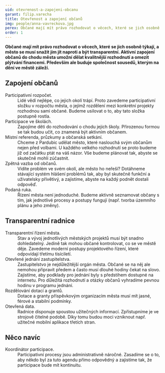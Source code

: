 ```yaml
---
uid: otevrenost-a-zapojeni-obcanu
garant: filip.varecha
title: Otevřenost a zapojení občanů
img: people/anna-vavreckova.jpg
perex: Občané mají mít právo rozhodovat o věcech, které se jich osobně týkají, a město se musí snažit jim jít naproti a být transparentní.
order: 1
---
```


**Občané mají mít právo rozhodovat o věcech, které se jich osobně týkají, a město se musí snažit jim jít naproti a být transparentní. Aktivní zapojení občanů do chodu města umožní dělat kvalitnější rozhodnutí a omezit plýtvání financemi. Především ale buduje společnost sousedů, kterým na dění ve městě záleží.**

## Zapojení občanů

<dl class="c-program-key-point-list">
    <dt>Participativní rozpočet.</dt>
    <dd>Lidé vědí nejlépe, co jejich okolí trápí. Proto zavedeme participativní složku v rozpočtu města, o jejímž rozdělení mezi konkrétní projekty rozhodnou sami občané. Budeme usilovat o to, aby tato složka postupně rostla.</dd>
    <dt>Participace ve školách.</dt>
    <dd>Zapojíme děti do rozhodování o chodu jejich školy. Přirozenou formou se tak budou učit, co znamená být aktivním občanem.</dd>
    <dt>Místní referenda, průzkumy a občanská setkání.</dt>
    <dd>Chceme z Pardubic udělat město, které naslouchá svým občanům nejen před volbami. U každého velkého rozhodnutí se proto budeme již od začátku ptát na váš názor. Vše budeme plánovat tak, abyste se skutečně mohli zúčastnit.</dd>
    <dt>Zpětná vazba od občanů.</dt>
    <dd>Vidíte problém ve svém okolí, ale město ho neřeší? Dotáhneme stávající systém hlášení problémů tak, aby byl skutečně funkční a uživatelsky přívětivý, a zajistíme, abyste na každý podnět dostali odpověď.</dd>
    <dt>Podaná ruka.</dt>
    <dd>Řízení města není jednoduché. Budeme aktivně seznamovat občany s tím, jak jednotlivé procesy a postupy fungují (např. tvorba územního plánu a jeho změny).</dd>
</dl>

## Transparentní radnice

<dl class="c-program-key-point-list">
    <dt>Transparentní řízení města.</dt>
    <dd>Stav a vývoj jednotlivých městských projektů musí být snadno dohledatelný. Jedině tak mohou občané kontrolovat, co se ve městě děje. Zavedeme moderní postupy projektového řízení, které odpovídají třetímu tisíciletí.</dd>
    <dt>Otevřené jednání zastupitelstva.</dt>
    <dd>Zastupitelstvo je nejdůležitější orgán města. Občané se na něj ale nemohou připravit předem a často musí dlouhé hodiny čekat na slovo. Zajistíme, aby podklady pro jednání byly s předstihem dostupné na internetu. Pro důležitá rozhodnutí a otázky občanů vyhradíme pevnou hodinu v programu jednání.</dd>
    <dt>Rozdělování dotací a grantů.</dt>
    <dd>Dotace a granty příspěvkovým organizacím města musí mít jasné, férové a stabilní podmínky.</dd>
    <dt>Otevřená data.</dt>
    <dd>Radnice disponuje spoustou užitečných informací. Zpřístupníme je ve strojově čitelné podobě. Díky tomu budou moci vzniknout např. užitečné mobilní aplikace třetích stran.</dd>
</dl>

## Něco navíc

<dl class="c-program-key-point-list">
    <dt>Koordinátor participace.</dt>
    <dd>Participativní procesy jsou administrativně náročné. Zasadíme se o to, aby někdo byl za tuto agendu přímo odpovědný a zajistíme tak, že participace bude mít kontinuitu.</dd>
</dl>

